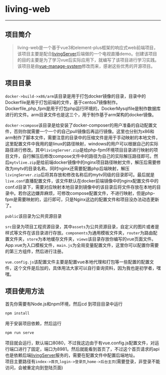 # living-web

------

## 项目简介
> living-web是一个基于vue3和element-plus框架的响应式web前端项目，该项目主要是配合[livingServer][2]后端做的一个电视直播demo。创建该项目的目的主要是为了学习vue后实际应用下，就编写了该项目进行学习实践。该项目是由[vue-manage-system][1]修改而来，感谢这些优秀的开源项目。

## 项目目录
`docker->build->x86/arm`该目录是用于打包docker镜像的目录，目录中的Dockerfile是用于打包前端的文件，基于centos7镜像制作。Dockerfile_php_fpm是用于打包php运行环境的，DockerMysqlfile是制作数据库进行的文件。arm目录文件也是这三个，用于制作基于arm架构的docker镜像。<br/>

`docker->compose`该目录是给安装了docker-composer的用户准备的自动配置文件，否则你就需要一个一个的自己pull镜像后再运行镜像。这里也分别为x86和arm制作了脚本文件，需要注意的目录中的压缩文件是用于手动映射的本地文件，这里配置文件中我用的是linux的路径映射，windows的用户可以根据自己的实际路径进行修改。其中`livingServer.zip`是给php-fpm环境项目目录进行映射的项目文件，自行解压后修改compose文件中的路径为自己的实际解压路径即可。然后`mytvlive.zip`是给前端docker镜像中的nginx项目路径映射文件，解压后需要修改为mytv的目录名称。同时nginx还需要配置php后端映射，解压`livingServer.zip`后将其存放和修改名称后的mytv同级的目录即可。最后就是`live.conf`直播配置文件，该文件默认在docker前端镜像中的nginx配置文件中的conf.d目录下，需要对应映射本地目录到镜像中的该目录后将文件存放在本地的目录中。若你这边嫌弃麻烦，可修改compose配置文件，不进行映射，但是php-fpm是需要映射的，运行即可，只是Nginx这边的配置文件和项目没办法动态更新了。<br/>

`public`该目录为公共资源目录<br/>

`src`目录为项目工程资源目录，其中`assets`为公共资源目录，自定义的图片或者是样式等文件在该目录进行存放。`components`为通用模板文件夹，`router`为路由配置文件夹，`store`为本地缓存文件夹，`views`该目录存放你编写的vue页面文件。App.vue为入口模板文件，`main.js`为全局变量配置文件，这里你可以配置你需要的第三方组件，然后进行注册。<br/>

`vue.config.js`该配置文件主要是配置vue本地代理和打包等一些配置的配置文件，这个文件是后加的，具体用法大家可以自行查询资料，因为我也是初学者，嘿嘿。

## 项目使用方法

首先你需要有Node.js和npm环境，然后cd 到项目目录中运行
``` powershell
npm install
```
用于安装项目依赖，然后运行
``` powershell
npm run serve
```
项目就会运行，默认端口8080，不过我这边由于有vue.config.js配置文件，对运行端口进行了固定，端口为8981。然后就能看到首页了，不过这个首页请求的api也是依赖后端[livingServer][2]服务的，需要在配置文件中配置后端地址。<br/>
项目主要路径有`index->首页`,`login->登录页`,`home->后台主页`(需要登录，非登录不能访问，会被重定向到登陆页面)


[1]:https://github.com/lin-xin/vue-manage-system
[2]:https://github.com/wozl/living_server